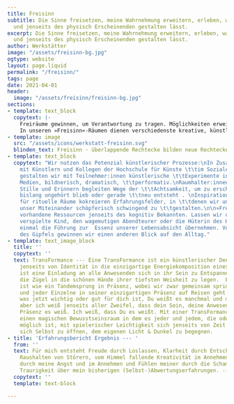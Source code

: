 ```yaml
---
title: Freisinn
subtitle: Die Sinne freisetzen, meine Wahrnehmung erweitern, erleben, was sich mit
  und jenseits des physisch Erscheinenden gestalten lässt.
excerpt: Die Sinne freisetzen, meine Wahrnehmung erweitern, erleben, was sich mit
  und jenseits des physisch Erscheinenden gestalten lässt.
author: Werkstätter
image: "/assets/freisinn-bg.jpg"
ogtype: website
layout: page.liquid
permalink: "/freisinn/"
tags: page
date: 2021-04-01
header:
  image: "/assets/freisinn/freisinn-bg.jpg"
sections:
- template: text_block
  copytext: |-
    Freiräume gewinnen, um Verantwortung zu tragen. Möglichkeiten erweitern, um mich als ganzer Mensch in Aufgaben zu stellen
    In unseren »Freisinn«-Räumen dienen verschiedenste kreative, künstlerische und kontemplative Praktiken der erweiterten Erfahrung von »Führung« oder der Verkörperung von »Verantwortung«. Denn Führung-Annehmen und Verantwortung-Ergreifen lassen sich jenseits der bekannten Pfade leichter erleben - auf sogenannten Umwegen oder in Zwischenräumen, mit der »Weisheit der Hand« oder über das Spiel, wo der »Mensch ganz Mensch« ist. Wir gehen Wege der Übung, wollen die Sinne bewusst frei nutzen, die Wahrnehmung erweitern, erleben, was sich mit und jenseits des physisch Erscheinenden gestalten lässt. Freisinn bedeutet auch freien Sinn zu finden, der als authentischer Teil der eigenen Identität entdeckt werden will.
- template: image
  src: "/assets/icons/werkstatt-freisinn.svg"
  blinden_text: Freisinn - überlappende Rechtecke bilden neue Rechtecke, neue Räume
- template: text_block
  copytext: "Wir nutzen das Potenzial künstlerischer Prozesse:\nIn Zusammenarbeit
    mit Künstlern und Kollegen der Hochschule für Künste \t\tim Sozialen Ottersberg
    gestalten wir mit Teilnehmer:innen künstlerische \t\tExperimente in verschiedenen
    Medien, bildnerisch, dramatisch, \t\tperformativ.\nRaumhalter:innen für Presencing,
    Stille und Erinnern begleiten Wege der \t\tAchtsamkeit, um zu erschließen, was
    bislang ungehört blieb oder gerade \t\tneu entsteht . \nInspirationsträger:innen
    für rituelle Räume kokreieren Erfahrungsfelder, in \t\tdenen wir uns ermächtigen,
    unser Miteinander schöpferisch schwingend zu \t\tgestalten.\n\n»Freisinn« erschließt
    vorhandene Ressourcen jenseits des kognitiv Bekannten. Lassen wir das kreativ
    verspielte Kind, den wagemutigen Abendteurer oder die Hüterin des Heiligen doch
    einmal die Führung zur  Essenz unserer Lebensabsicht übernehmen. Von der Höhe
    des Gipfels gewinnen wir einen anderen Blick auf den Alltag."
- template: text_image_block
  title: ''
  copytext: ''
  text: TransFormance --- Eine TransFormance ist ein künstlerischer Deepdive in Präsenz
    jenseits von Identität in die einzigartige Energiekomposition eines Momentes.  Sie
    ist eine Einladung an alle Anwesenden sich in ihr Sein zu Entspannen, vertrauensvoll
    die Zügel in die schönen Hände ihrer tiefsten Weisheit zu legen.  Eine TransFormance
    ist wie ein Tandemsprung in Präsenz, wobei wir zwar gemeinsam springen, aber jede
    und jeder Einzelne in seiner einzigartigen Präsenz auf Reisen geht. Ich weiß nicht,
    was jetzt wichtig oder gut für dich ist, Du weißt es manchmal und manchmal nicht,
    aber ich weiß jenseits aller Zweifel, dass dein Sein, deine Anwesenheit, Deine
    Präsenz es weiß. Ich weiß, dass Du es weißt. Mit einer TransFormance öffne ich
    einen magischen Bewusstseinsraum in dem es jeder und jedem, die oder der das möchte
    möglich ist, mit spielerischer Leichtigkeit sich jenseits von Zeit und Raum für
    sich Selbst zu öffnen, dem eigenen Licht & Dunkel zu begegnen.
- title: 'Erfahrungsbericht Ergebnis --- '
  from: ''
  text: Für mich entsteht Freude durch Loslassen, Klarheit durch Entscheidung und
    Raushalten von Störern, vom Himmel fallende Kreativität im Annehmen und Durchgehen
    durch meine Angst und im Annehmen und Fühlen meiner durch die Scham sich zeigende
    Traurigkeit über mein bisherigen (Selbst-)Abwertungserfahrungen. --- Stefan
  copytext: ''
  template: text-block

---
```

